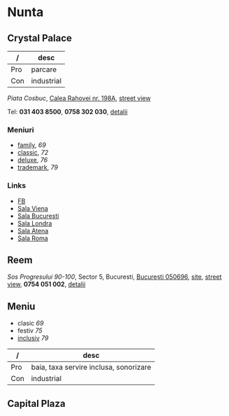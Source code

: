 # Nunta

## Crystal Palace

/ | desc
--- | ---
Pro | parcare
Con | industrial


_Piata Cosbuc_, [Calea Rahovei nr. 198A](https://goo.gl/maps/LSuAL1zaowL2), [street view](https://www.google.com/maps/place/Crystal+Palace+Ballrooms/@44.418832,26.0832183,3a,75y,352.61h,103.32t/data=!3m6!1e1!3m4!1sEm8RY_NvGPzz4-x3KH9HBw!2e0!7i13312!8i6656!4m5!3m4!1s0x0:0x2c3b91495277d502!8m2!3d44.4194165!4d26.0820124?hl=en-US)

Tel: **031 403 8500**, **0758 302 030**, [detalii](http://www.locatiinuntabucuresti.ro/detalii/crystal-palace-ballrooms-669)

### Meniuri

+ [family](http://www.crystalpalaceballrooms.ro/portfolio/meniu-crystal-family-69-eurpers/), *69*
+ [classic](http://www.crystalpalaceballrooms.ro/portfolio/meniu-crystal-classic-72-eurpers/), *72*
+ [deluxe](http://www.crystalpalaceballrooms.ro/portfolio/meniu-crystal-deluxe-76-eurpers/), *76*
+ [trademark](http://www.crystalpalaceballrooms.ro/portfolio/meniu-crystal-trademark-79-eurpers/), *79*

### Links

+ [FB](https://www.facebook.com/crystalpalaceballrooms/)
+ [Sala Viena](http://www.crystalpalaceballrooms.ro/salile-noastre/viena/galerie-nunta/)
+ [Sala Bucuresti](http://www.crystalpalaceballrooms.ro/salile-noastre/bucuresti/galerie-nunta/)
+ [Sala Londra](http://www.crystalpalaceballrooms.ro/salile-noastre/londra/galerie-nunta/)
+ [Sala Atena](http://www.crystalpalaceballrooms.ro/salile-noastre/atena/galerie-nunta/)
+ [Sala Roma](http://www.crystalpalaceballrooms.ro/salile-noastre/roma/galerie-nunta/)

## Reem

_Sos Progresului 90-100_, Sector 5, Bucuresti, [București 050696](https://goo.gl/maps/d5eQFBNPk4N2), [site](http://reemballroom.ro/), [street view](https://www.google.com/maps/place/Strada+Progresului+90,+Bucure%C8%99ti,+Romania/@44.4203761,26.072352,3a,75y,227.73h,86.83t/data=!3m7!1e1!3m5!1sFKcpbPVzWjANfxuu7VK05A!2e0!6s%2F%2Fgeo2.ggpht.com%2Fmaps%2Fphotothumb%2Ffd%2Fv1%3Fbpb%3DChAKDnNlYXJjaC5UQUNUSUxFEmUKNwkJgT_def-xQBFp3K7KyYqBpBojCxDThbhCGhoSGAoUChIJCYE_3Xn_sUARt4kdfjtJzwcQWgwSCg3WBXoaFYJRig8aEglVObZBfP-xQBFrLrMkR3iuNSoKDdYFehoVglGKDxoECFYQVg%26gl%3DUS!7i13312!8i6656!4m5!3m4!1s0x40b1ff79dd3f8109:0xa4818ac9caaedc69!8m2!3d44.4204502!4d26.0723074?hl=en-US), **0754 051 002**, [detalii](http://www.locatiinuntabucuresti.ro/detalii/reem-ballroom-355)

## Meniu

+ clasic *69*
+ festiv *75*
+ [inclusiv](http://reemballroom.ro/wp-content/uploads/2018/03/meniu-nunta.jpg) *79*


 / | desc
--- | ---
Pro | baia, taxa servire inclusa, sonorizare
Con | industrial


## Capital Plaza